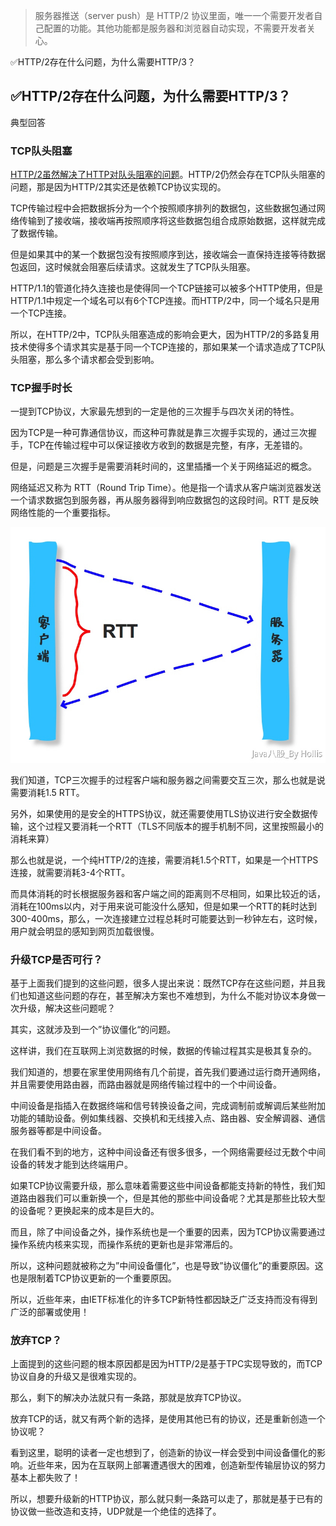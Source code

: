 > 服务器推送（server push）是 HTTP/2 协议里面，唯一一个需要开发者自己配置的功能。其他功能都是服务器和浏览器自动实现，不需要开发者关心。

✅HTTP/2存在什么问题，为什么需要HTTP/3？

## ✅HTTP/2存在什么问题，为什么需要HTTP/3？

典型回答  

### TCP队头阻塞  

[HTTP/2虽然解决了HTTP对队头阻塞的问题](https://www.yuque.com/hollis666/bfrl8w/hiqe1d)。HTTP/2仍然会存在TCP队头阻塞的问题，那是因为HTTP/2其实还是依赖TCP协议实现的。  

TCP传输过程中会把数据拆分为一个个按照顺序排列的数据包，这些数据包通过网络传输到了接收端，接收端再按照顺序将这些数据包组合成原始数据，这样就完成了数据传输。  

但是如果其中的某一个数据包没有按照顺序到达，接收端会一直保持连接等待数据包返回，这时候就会阻塞后续请求。这就发生了TCP队头阻塞。  

HTTP/1.1的管道化持久连接也是使得同一个TCP链接可以被多个HTTP使用，但是HTTP/1.1中规定一个域名可以有6个TCP连接。而HTTP/2中，同一个域名只是用一个TCP连接。  

所以，在HTTP/2中，TCP队头阻塞造成的影响会更大，因为HTTP/2的多路复用技术使得多个请求其实是基于同一个TCP连接的，那如果某一个请求造成了TCP队头阻塞，那么多个请求都会受到影响。  

### TCP握手时长  

一提到TCP协议，大家最先想到的一定是他的三次握手与四次关闭的特性。  

因为TCP是一种可靠通信协议，而这种可靠就是靠三次握手实现的，通过三次握手，TCP在传输过程中可以保证接收方收到的数据是完整，有序，无差错的。  

但是，问题是三次握手是需要消耗时间的，这里插播一个关于网络延迟的概念。  

网络延迟又称为 RTT（Round Trip Time）。他是指一个请求从客户端浏览器发送一个请求数据包到服务器，再从服务器得到响应数据包的这段时间。RTT 是反映网络性能的一个重要指标。  

![](assets/1668598284247-2d3cb263-0414-428a-81f2-eeebbb40b444.jpeg)


我们知道，TCP三次握手的过程客户端和服务器之间需要交互三次，那么也就是说需要消耗1.5 RTT。  

另外，如果使用的是安全的HTTPS协议，就还需要使用TLS协议进行安全数据传输，这个过程又要消耗一个RTT（TLS不同版本的握手机制不同，这里按照最小的消耗来算）  

那么也就是说，一个纯HTTP/2的连接，需要消耗1.5个RTT，如果是一个HTTPS连接，就需要消耗3-4个RTT。  

而具体消耗的时长根据服务器和客户端之间的距离则不尽相同，如果比较近的话，消耗在100ms以内，对于用来说可能没什么感知，但是如果一个RTT的耗时达到300-400ms，那么，一次连接建立过程总耗时可能要达到一秒钟左右，这时候，用户就会明显的感知到网页加载很慢。  

### 升级TCP是否可行？  
基于上面我们提到的这些问题，很多人提出来说：既然TCP存在这些问题，并且我们也知道这些问题的存在，甚至解决方案也不难想到，为什么不能对协议本身做一次升级，解决这些问题呢？  

其实，这就涉及到一个”协议僵化“的问题。  

这样讲，我们在互联网上浏览数据的时候，数据的传输过程其实是极其复杂的。  

我们知道的，想要在家里使用网络有几个前提，首先我们要通过运行商开通网络，并且需要使用路由器，而路由器就是网络传输过程中的一个中间设备。  

中间设备是指插入在数据终端和信号转换设备之间，完成调制前或解调后某些附加功能的辅助设备。例如集线器、交换机和无线接入点、路由器、安全解调器、通信服务器等都是中间设备。  

在我们看不到的地方，这种中间设备还有很多很多，一个网络需要经过无数个中间设备的转发才能到达终端用户。  

如果TCP协议需要升级，那么意味着需要这些中间设备都能支持新的特性，我们知道路由器我们可以重新换一个，但是其他的那些中间设备呢？尤其是那些比较大型的设备呢？更换起来的成本是巨大的。  

而且，除了中间设备之外，操作系统也是一个重要的因素，因为TCP协议需要通过操作系统内核来实现，而操作系统的更新也是非常滞后的。  

所以，这种问题就被称之为”中间设备僵化”，也是导致”协议僵化”的重要原因。这也是限制着TCP协议更新的一个重要原因。  

所以，近些年来，由IETF标准化的许多TCP新特性都因缺乏广泛支持而没有得到广泛的部署或使用！  
### 放弃TCP？  
上面提到的这些问题的根本原因都是因为HTTP/2是基于TPC实现导致的，而TCP协议自身的升级又是很难实现的。  

那么，剩下的解决办法就只有一条路，那就是放弃TCP协议。  

放弃TCP的话，就又有两个新的选择，是使用其他已有的协议，还是重新创造一个协议呢？  

看到这里，聪明的读者一定也想到了，创造新的协议一样会受到中间设备僵化的影响。近些年来，因为在互联网上部署遭遇很大的困难，创造新型传输层协议的努力基本上都失败了！  

所以，想要升级新的HTTP协议，那么就只剩一条路可以走了，那就是基于已有的协议做一些改造和支持，UDP就是一个绝佳的选择了。  